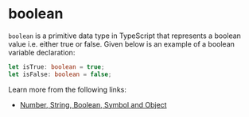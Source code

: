 # boolean

`boolean` is a primitive data type in TypeScript that represents a boolean value i.e. either true or false. Given below is an example of a boolean variable declaration:

```typescript
let isTrue: boolean = true;
let isFalse: boolean = false;
```

Learn more from the following links:

- [Number, String, Boolean, Symbol and Object](https://www.typescriptlang.org/docs/handbook/2/everyday-types.html#the-primitives-string-number-and-boolean)
